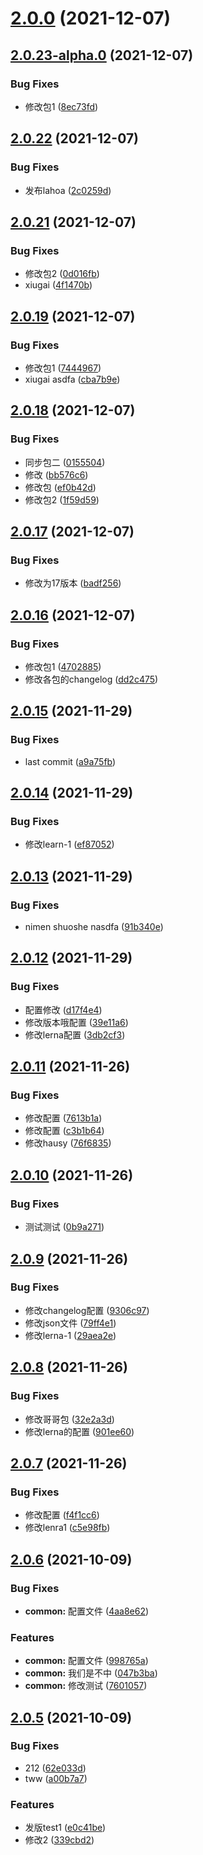 # [2.0.0](https://github.com/xinlanlan/lerna-learn/compare/v2.0.23-alpha.0...v2.0.0) (2021-12-07)



## [2.0.23-alpha.0](https://github.com/xinlanlan/lerna-learn/compare/v2.0.22...v2.0.23-alpha.0) (2021-12-07)


### Bug Fixes

* 修改包1 ([8ec73fd](https://github.com/xinlanlan/lerna-learn/commit/8ec73fd16fe4a6f04d5c01a31855653a7ca45e72))



## [2.0.22](https://github.com/xinlanlan/lerna-learn/compare/v2.0.21...v2.0.22) (2021-12-07)


### Bug Fixes

* 发布lahoa ([2c0259d](https://github.com/xinlanlan/lerna-learn/commit/2c0259d22f62495ea2260eb22639aa973944b7a0))



## [2.0.21](https://github.com/xinlanlan/lerna-learn/compare/v2.0.19...v2.0.21) (2021-12-07)


### Bug Fixes

* 修改包2 ([0d016fb](https://github.com/xinlanlan/lerna-learn/commit/0d016fb4b75faaab201acb5f881bba9c9bd08855))
* xiugai ([4f1470b](https://github.com/xinlanlan/lerna-learn/commit/4f1470ba5d3d4c6852cce4b964f097a3966a7a9c))



## [2.0.19](https://github.com/xinlanlan/lerna-learn/compare/v2.0.18...v2.0.19) (2021-12-07)


### Bug Fixes

* 修改包1 ([7444967](https://github.com/xinlanlan/lerna-learn/commit/7444967ec8c5ed4d4cd5d864043b372dde935e11))
* xiugai asdfa ([cba7b9e](https://github.com/xinlanlan/lerna-learn/commit/cba7b9e8a2512fe288e02917f13aae25adbf91df))



## [2.0.18](https://github.com/xinlanlan/lerna-learn/compare/v2.0.17...v2.0.18) (2021-12-07)


### Bug Fixes

* 同步包二 ([0155504](https://github.com/xinlanlan/lerna-learn/commit/0155504384cf599d733f3b69244db908bd4459e3))
* 修改 ([bb576c6](https://github.com/xinlanlan/lerna-learn/commit/bb576c6350851625460504ba8ec901763ef31d56))
* 修改包 ([ef0b42d](https://github.com/xinlanlan/lerna-learn/commit/ef0b42d16f12577acca1128320e20a626f9c4a81))
* 修改包2 ([1f59d59](https://github.com/xinlanlan/lerna-learn/commit/1f59d596d9fbd0c1ac2b620d29ae50399431e208))



## [2.0.17](https://github.com/xinlanlan/lerna-learn/compare/v2.0.16...v2.0.17) (2021-12-07)


### Bug Fixes

* 修改为17版本 ([badf256](https://github.com/xinlanlan/lerna-learn/commit/badf256c10b67db00e90ebf9b1be981e47bf7e76))



## [2.0.16](https://github.com/xinlanlan/lerna-learn/compare/v2.0.15...v2.0.16) (2021-12-07)


### Bug Fixes

* 修改包1 ([4702885](https://github.com/xinlanlan/lerna-learn/commit/4702885822121a8417ee9ae1e60d3e85ba62f483))
* 修改各包的changelog ([dd2c475](https://github.com/xinlanlan/lerna-learn/commit/dd2c4751bafed238e94d9f21aa8f48a3f399d487))



## [2.0.15](https://github.com/xinlanlan/lerna-learn/compare/v2.0.14...v2.0.15) (2021-11-29)


### Bug Fixes

* last commit ([a9a75fb](https://github.com/xinlanlan/lerna-learn/commit/a9a75fb0b386bb543238e9665252cc1c1b6c1681))



## [2.0.14](https://github.com/xinlanlan/lerna-learn/compare/v2.0.13...v2.0.14) (2021-11-29)


### Bug Fixes

* 修改learn-1 ([ef87052](https://github.com/xinlanlan/lerna-learn/commit/ef87052fa4b7c78b0cfcd37c527b11d6e8018722))



## [2.0.13](https://github.com/xinlanlan/lerna-learn/compare/v2.0.12...v2.0.13) (2021-11-29)


### Bug Fixes

* nimen shuoshe nasdfa ([91b340e](https://github.com/xinlanlan/lerna-learn/commit/91b340ef1086ee71aef82431f795f7b2ab148517))



## [2.0.12](https://github.com/xinlanlan/lerna-learn/compare/v2.0.11...v2.0.12) (2021-11-29)


### Bug Fixes

* 配置修改 ([d17f4e4](https://github.com/xinlanlan/lerna-learn/commit/d17f4e449f86c86908c0106cbcac74c97f9ba05d))
* 修改版本哦配置 ([39e11a6](https://github.com/xinlanlan/lerna-learn/commit/39e11a66ccc0c36ea5350021d0f52ae7040b3774))
* 修改lerna配置 ([3db2cf3](https://github.com/xinlanlan/lerna-learn/commit/3db2cf327e5335fe095a7b1bd9a776bf66692fc4))



## [2.0.11](https://github.com/xinlanlan/lerna-learn/compare/v2.0.10...v2.0.11) (2021-11-26)


### Bug Fixes

* 修改配置 ([7613b1a](https://github.com/xinlanlan/lerna-learn/commit/7613b1a40f064acb340c8d6ffd1aac336be7ef1c))
* 修改配置 ([c3b1b64](https://github.com/xinlanlan/lerna-learn/commit/c3b1b646b66789dfd06caf954145a3c03d98f8a7))
* 修改hausy ([76f6835](https://github.com/xinlanlan/lerna-learn/commit/76f6835319deab75ca5c4d1a4b6d97506874a14d))



## [2.0.10](https://github.com/xinlanlan/lerna-learn/compare/v2.0.9...v2.0.10) (2021-11-26)


### Bug Fixes

* 测试测试 ([0b9a271](https://github.com/xinlanlan/lerna-learn/commit/0b9a2716c5c3e92b60f055beb4eafbc7d2e825ff))



## [2.0.9](https://github.com/xinlanlan/lerna-learn/compare/v2.0.8...v2.0.9) (2021-11-26)


### Bug Fixes

* 修改changelog配置 ([9306c97](https://github.com/xinlanlan/lerna-learn/commit/9306c9703d68ef24c784d4df54e7d9f00ea5f083))
* 修改json文件 ([79ff4e1](https://github.com/xinlanlan/lerna-learn/commit/79ff4e119af33a39331a2e1beb9b427ba6d43283))
* 修改lerna-1 ([29aea2e](https://github.com/xinlanlan/lerna-learn/commit/29aea2e3e2773c9112bc6f5a51057ff69f3587c6))



## [2.0.8](https://github.com/xinlanlan/lerna-learn/compare/v2.0.7...v2.0.8) (2021-11-26)


### Bug Fixes

* 修改哥哥包 ([32e2a3d](https://github.com/xinlanlan/lerna-learn/commit/32e2a3dfd978552c4865a51a1dfc36ae8fcccfaa))
* 修改lerna的配置 ([901ee60](https://github.com/xinlanlan/lerna-learn/commit/901ee604a3ad8ce85c640a7e272342c5fa6c60a1))



## [2.0.7](https://github.com/xinlanlan/lerna-learn/compare/v2.0.6...v2.0.7) (2021-11-26)


### Bug Fixes

* 修改配置 ([f4f1cc6](https://github.com/xinlanlan/lerna-learn/commit/f4f1cc69ae324f9b8785b52ecd8f4607fa2685ef))
* 修改lenra1 ([c5e98fb](https://github.com/xinlanlan/lerna-learn/commit/c5e98fb554b8eeaf2cfdc7056bdbd594cea0e504))



## [2.0.6](https://github.com/xinlanlan/lerna-learn/compare/v2.0.5...v2.0.6) (2021-10-09)


### Bug Fixes

* **common:** 配置文件 ([4aa8e62](https://github.com/xinlanlan/lerna-learn/commit/4aa8e629d386b3bd21b0026969f867d72978e72a))


### Features

* **common:** 配置文件 ([998765a](https://github.com/xinlanlan/lerna-learn/commit/998765ae7049ea713694e0ddcfacf22afd36aed6))
* **common:** 我们是不中 ([047b3ba](https://github.com/xinlanlan/lerna-learn/commit/047b3bae4ac66735649cdaf3deb02bae6440db22))
* **common:** 修改测试 ([7601057](https://github.com/xinlanlan/lerna-learn/commit/760105734e8f2357c024d41ad38614e9e290e933))



## [2.0.5](https://github.com/xinlanlan/lerna-learn/compare/e0c41be68bd8229b71e90faccaa6fa5cae8bda11...v2.0.5) (2021-10-09)


### Bug Fixes

* 212 ([62e033d](https://github.com/xinlanlan/lerna-learn/commit/62e033d11c624fde205bba7afd0921aab1c7736d))
* tww ([a00b7a7](https://github.com/xinlanlan/lerna-learn/commit/a00b7a756c381a64230c1a063dbb4145800b26aa))


### Features

* 发版test1 ([e0c41be](https://github.com/xinlanlan/lerna-learn/commit/e0c41be68bd8229b71e90faccaa6fa5cae8bda11))
* 修改2 ([339cbd2](https://github.com/xinlanlan/lerna-learn/commit/339cbd21112e208d8ad376fe33ccb5a5e0aaf7f6))



